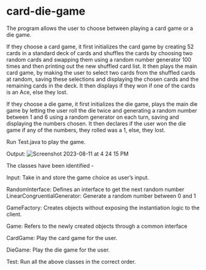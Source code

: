 # card-die-game
 The program allows the user to choose between playing a card game or a die game.

 If they choose a card game, it first initializes the card game by creating 52 cards in a standard deck of cards and shuffles the cards by choosing two random cards and swapping them using a random number generator 100 times and then printing out the new shuffled card list. It then plays the main card game, by making the user to select two cards from the shuffled cards at random, saving these selections and displaying the chosen cards and the remaining cards in the deck. It then displays if they won if one of the cards is an Ace, else they lost.

 If they choose a die game, it first initializes the die game, plays the main die game by letting the user roll the die twice and generating a random number between 1 and 6 using a random generator on each turn, saving and displaying the numbers chosen. It then declares if the user won the die game if any of the numbers, they rolled was a 1, else, they lost.

Run Test.java to play the game.

Output:
![Screenshot 2023-08-11 at 4 24 15 PM](https://github.com/cedgark/card-die-game/assets/114522674/20ff8e4a-42de-4ed3-9975-ed416a6058ea)

The classes have been identified -

Input: Take in and store the game choice as user’s input.

RandomInterface: Defines an interface to get the next random number LinearCongruentialGenerator: Generate a random number between 0 and 1 

GameFactory: Creates objects without exposing the instantiation logic to the client. 

Game: Refers to the newly created objects through a common interface

CardGame: Play the card game for the user.

DieGame: Play the die game for the user.

Test: Run all the above classes in the correct order.
